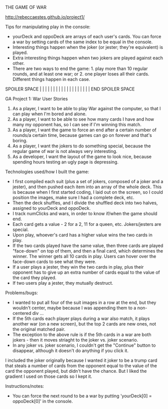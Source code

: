 THE GAME OF WAR

http://rebeccaestes.github.io/project1/

Tips for manipulating play in the console:
- yourDeck and oppoDeck are arrays of each user's cards. You can force a war by setting cards of the same index to be equal in the console.
- Interesting things happen when the joker (or jester; they're equivalent) is played.
- Extra interesting things happen when two jokers are played against each other.
- There are two ways to end the game: 1. play more than 10 regular rounds, and at least one war; or 2. one player loses all their cards. Different things happen in each case.

SPOILER SPACE
|
|
|
|
|
|
|
|
|
|
|
|
|
|
|
|
|
|
|
END SPOILER SPACE

GA Project 1: War User Stories

1. As a player, I want to be able to play War against the computer, so that I can play when I'm bored and alone.
2. As a player, I want to be able to see how many cards I have and how many my opponent has, so I can see if I'm winning this match.
3. As a player, I want the game to force an end after a certain number of rounds/a certain time, because games can go on forever and that's boring.
4. As a player, I want the jokers to do something special, because the regular game of war is not always very interesting.
5. As a developer, I want the layout of the game to look nice, because spending hours testing an ugly page is depressing.

Technologies used/how I built the game:
- I first compiled each suit (plus a set of jokers, composed of a joker and a jester), and then pushed each item into an array of the whole deck. This is because when I first started coding, I laid out on the screen, so I could position the images, make sure I had a complete deck, etc. 
- Then the deck shuffles, and I divide the shuffled deck into two halves, assigned to yourDeck and oppoDeck.
- I track numClicks and wars, in order to know if/when the game should end.
- Each card gets a value - 2 for a 2, 11 for a queen, etc. Jokers/jesters are special.
- Upon play, whoever's card has a higher value wins the two cards in play.
- If the two cards played have the same value, then three cards are played "face-down" on top of them, and then a final card, which determines the winner. The winner gets all 10 cards in play. Users can hover over the face-down cards to see what they were.
- If a user plays a jester, they win the two cards in play, plus their opponent has to give up an extra number of cards equal to the value of the card they played. 
- If two users play a jester, they mutually destruct.

Problems/bugs:
- I wanted to put all four of the suit images in a row at the end, but they wouldn't center, maybe because I was appending them to a non-centered div ...
- If the 5th cards each player plays during a war also match, it plays another war (on a new screen), but the top 2 cards are new ones, not the original matched pair. 
- The exception to the above rule is if the 5th cards in a war are both jokers - then it moves striaght to the joker vs. joker scenario. 
- In any joker vs. joker scenario, I couldn't get the "Continue" button to disappear, although it doesn't do anything if you click it.

I included the joker originally because I wanted it joker to be a trump card that steals a number of cards from the opponent equal to the value of the card the opponent played, but didn't have the chance. But I liked the gradient I used on those cards so I kept it.

Instructions/notes:
- You can force the next round to be a war by putting 'yourDeck[0] = oppoDeck[0]' in the console.